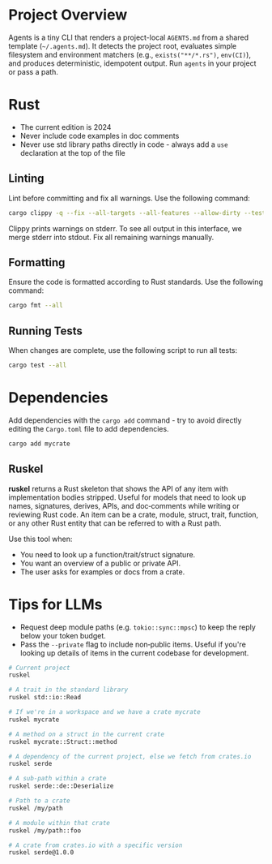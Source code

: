 # Project Overview

Agents is a tiny CLI that renders a project-local `AGENTS.md` from a shared
template (`~/.agents.md`). It detects the project root, evaluates simple
filesystem and environment matchers (e.g., `exists("**/*.rs")`, `env(CI)`), and
produces deterministic, idempotent output. Run `agents` in your project or pass
a path.



# Rust

- The current edition is 2024
- Never include code examples in doc comments
- Never use std library paths directly in code - always add a `use` declaration
  at the top of the file

## Linting

Lint before committing and fix all warnings. Use the following command:

```bash
cargo clippy -q --fix --all-targets --all-features --allow-dirty --tests --examples 2>&1
```

Clippy prints warnings on stderr. To see all output in this interface,
we merge stderr into stdout. Fix all remaining warnings manually.


## Formatting

Ensure the code is formatted according to Rust standards. Use the following command:

```bash
cargo fmt --all 
```

## Running Tests

When changes are complete, use the following script to run all tests:

```bash
cargo test --all
```

# Dependencies

Add dependencies with the `cargo add` command - try to avoid directly
editing the `Cargo.toml` file to add dependencies.

```bash
cargo add mycrate
```

## Ruskel

**ruskel** returns a Rust skeleton that shows the API of any item with
implementation bodies stripped. Useful for models that need to look up names,
signatures, derives, APIs, and doc‑comments while writing or reviewing Rust
code. An item can be a crate, module, struct, trait, function, or any other
Rust entity that can be referred to with a Rust path.

Use this tool when:
- You need to look up a function/trait/struct signature.
- You want an overview of a public or private API.
- The user asks for examples or docs from a crate.

# Tips for LLMs
- Request deep module paths (e.g. `tokio::sync::mpsc`) to keep the reply below
  your token budget.
- Pass the `--private` flag to include non‑public items. Useful if you're
  looking up details of items in the current codebase for development.

```bash
# Current project
ruskel

# A trait in the standard library
ruskel std::io::Read

# If we're in a workspace and we have a crate mycrate
ruskel mycrate

# A method on a struct in the current crate
ruskel mycrate::Struct::method

# A dependency of the current project, else we fetch from crates.io
ruskel serde

# A sub-path within a crate
ruskel serde::de::Deserialize 

# Path to a crate
ruskel /my/path

# A module within that crate
ruskel /my/path::foo

# A crate from crates.io with a specific version
ruskel serde@1.0.0
```






